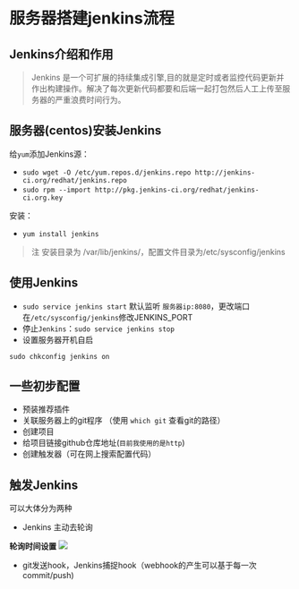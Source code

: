 # 服务器搭建jenkins流程

Jenkins介绍和作用
--
>Jenkins 是一个可扩展的持续集成引擎,目的就是定时或者监控代码更新并作出构建操作。解决了每次更新代码都要和后端一起打包然后人工上传至服务器的严重浪费时间行为。
>
>

服务器(centos)安装Jenkins
--

给`yum`添加Jenkins源：

* `sudo wget -O /etc/yum.repos.d/jenkins.repo http://jenkins-ci.org/redhat/jenkins.repo`
* `sudo rpm --import http://pkg.jenkins-ci.org/redhat/jenkins-ci.org.key`

安装：

* `yum install jenkins`

>注 安装目录为 /var/lib/jenkins/，配置文件目录为/etc/sysconfig/jenkins


使用Jenkins
-

* `sudo service jenkins start` 默认监听 `服务器ip:8080`，更改端口在`/etc/sysconfig/jenkins`修改JENKINS_PORT
* 停止`Jenkins`：`sudo service jenkins stop`
* 设置服务器开机自启 

`sudo chkconfig jenkins on`

一些初步配置
--

* 预装推荐插件
* 关联服务器上的git程序 （使用 `which git` 查看git的路径）
* 创建项目
* 给项目链接github仓库地址(`目前我使用的是http`)
* 创建触发器（可在网上搜索配置代码）

触发Jenkins
--

可以大体分为两种

* Jenkins 主动去轮询

**轮询时间设置**
![](https://git.oschina.net/vueman/md_pic/raw/master/jenkins.png)

* git发送hook，Jenkins捕捉hook（webhook的产生可以基于每一次commit/push)

